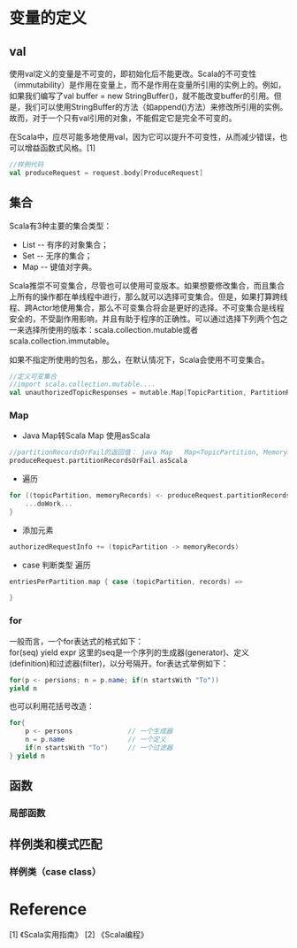 
# 变量的定义

## val
使用val定义的变量是不可变的，即初始化后不能更改。Scala的不可变性（immutability）是作用在变量上，而不是作用在变量所引用的实例上的。例如，如果我们编写了val buffer = new StringBuffer()，就不能改变buffer的引用。但是，我们可以使用StringBuffer的方法（如append()方法）来修改所引用的实例。故而，对于一个只有val引用的对象，不能假定它是完全不可变的。         

在Scala中，应尽可能多地使用val，因为它可以提升不可变性，从而减少错误，也可以增益函数式风格。[1]

```scala
//样例代码
val produceRequest = request.body[ProduceRequest]
```


## 集合
Scala有3种主要的集合类型：      
* List -- 有序的对象集合；
* Set  -- 无序的集合；
* Map  -- 键值对字典。

Scala推崇不可变集合，尽管也可以使用可变版本。如果想要修改集合，而且集合上所有的操作都在单线程中进行，那么就可以选择可变集合。但是，如果打算跨线程、跨Actor地使用集合，那么不可变集合将会是更好的选择。不可变集合是线程安全的，不受副作用影响，并且有助于程序的正确性。可以通过选择下列两个包之一来选择所使用的版本：scala.collection.mutable或者scala.collection.immutable。        

如果不指定所使用的包名，那么，在默认情况下，Scala会使用不可变集合。

```scala
//定义可变集合
//import scala.collection.mutable....
val unauthorizedTopicResponses = mutable.Map[TopicPartition, PartitionResponse]()
```

### Map

* Java Map转Scala Map 使用asScala
```scala
//partitionRecordsOrFail的返回值： java Map   Map<TopicPartition, MemoryRecords> partitionRecordsOrFail()
produceRequest.partitionRecordsOrFail.asScala
```
* 遍历
```scala
for ((topicPartition, memoryRecords) <- produceRequest.partitionRecordsOrFail.asScala) {
    ...doWork...
}
```

* 添加元素
```scala
authorizedRequestInfo += (topicPartition -> memoryRecords)
```

* case 判断类型 遍历
```scala
entriesPerPartition.map { case (topicPartition, records) =>
    
}
```



### for
一般而言，一个for表达式的格式如下：     
for(seq) yield expr 
这里的seq是一个序列的生成器(generator)、定义(definition)和过滤器(filter)，以分号隔开。for表达式举例如下：   
```java
for(p <- persions; n = p.name; if(n startsWith "To"))
yield n
```
也可以利用花括号改造：      
```java
for{
    p <- persons              // 一个生成器
    n = p.name                // 一个定义
    if(n startsWith "To")     // 一个过滤器
} yield n
```

## 函数

### 局部函数


## 样例类和模式匹配

### 样例类（case class）



# Reference
[1] 《Scala实用指南》
[2] 《Scala编程》